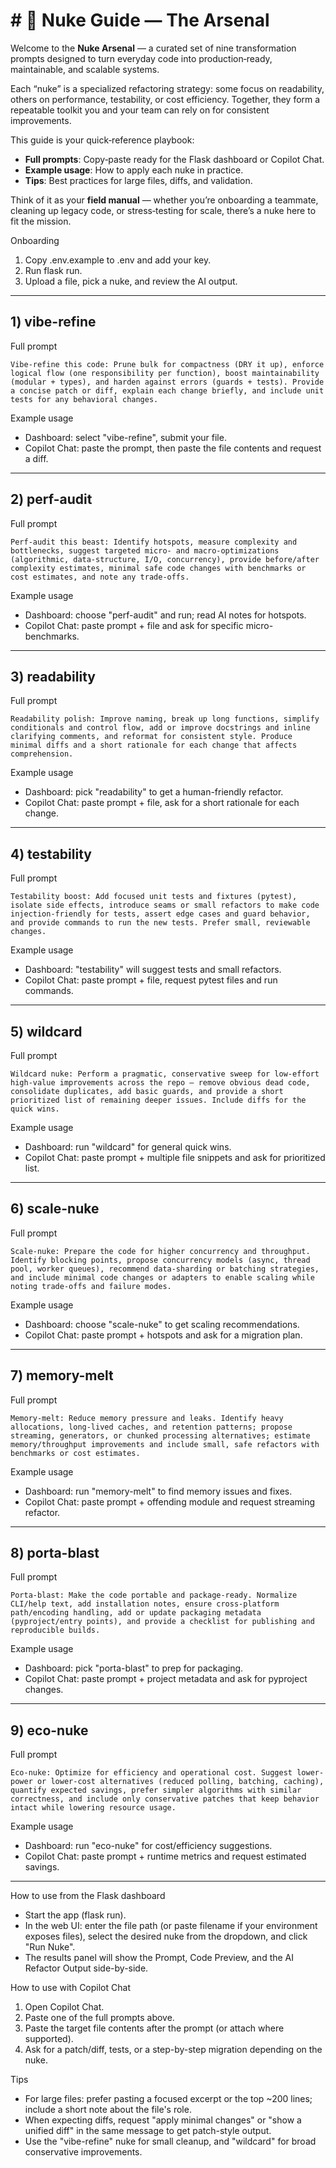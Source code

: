 # # 🧨 Nuke Guide — The Arsenal

Welcome to the **Nuke Arsenal** — a curated set of nine transformation prompts designed to turn everyday code into production‑ready, maintainable, and scalable systems.  

Each “nuke” is a specialized refactoring strategy: some focus on readability, others on performance, testability, or cost efficiency. Together, they form a repeatable toolkit you and your team can rely on for consistent improvements.  

This guide is your quick‑reference playbook:
- **Full prompts**: Copy‑paste ready for the Flask dashboard or Copilot Chat.  
- **Example usage**: How to apply each nuke in practice.  
- **Tips**: Best practices for large files, diffs, and validation.  

Think of it as your **field manual** — whether you’re onboarding a teammate, cleaning up legacy code, or stress‑testing for scale, there’s a nuke here to fit the mission.


Onboarding
1. Copy .env.example to .env and add your key.  
2. Run flask run.  
3. Upload a file, pick a nuke, and review the AI output.

---

## 1) vibe-refine
Full prompt
```
Vibe-refine this code: Prune bulk for compactness (DRY it up), enforce logical flow (one responsibility per function), boost maintainability (modular + types), and harden against errors (guards + tests). Provide a concise patch or diff, explain each change briefly, and include unit tests for any behavioral changes.
```
Example usage
- Dashboard: select "vibe-refine", submit your file.  
- Copilot Chat: paste the prompt, then paste the file contents and request a diff.

---

## 2) perf-audit
Full prompt
```
Perf-audit this beast: Identify hotspots, measure complexity and bottlenecks, suggest targeted micro- and macro-optimizations (algorithmic, data-structure, I/O, concurrency), provide before/after complexity estimates, minimal safe code changes with benchmarks or cost estimates, and note any trade-offs.
```
Example usage
- Dashboard: choose "perf-audit" and run; read AI notes for hotspots.  
- Copilot Chat: paste prompt + file and ask for specific micro-benchmarks.

---

## 3) readability
Full prompt
```
Readability polish: Improve naming, break up long functions, simplify conditionals and control flow, add or improve docstrings and inline clarifying comments, and reformat for consistent style. Produce minimal diffs and a short rationale for each change that affects comprehension.
```
Example usage
- Dashboard: pick "readability" to get a human-friendly refactor.  
- Copilot Chat: paste prompt + file, ask for a short rationale for each change.

---

## 4) testability
Full prompt
```
Testability boost: Add focused unit tests and fixtures (pytest), isolate side effects, introduce seams or small refactors to make code injection-friendly for tests, assert edge cases and guard behavior, and provide commands to run the new tests. Prefer small, reviewable changes.
```
Example usage
- Dashboard: "testability" will suggest tests and small refactors.  
- Copilot Chat: paste prompt + file, request pytest files and run commands.

---

## 5) wildcard
Full prompt
```
Wildcard nuke: Perform a pragmatic, conservative sweep for low-effort high-value improvements across the repo — remove obvious dead code, consolidate duplicates, add basic guards, and provide a short prioritized list of remaining deeper issues. Include diffs for the quick wins.
```
Example usage
- Dashboard: run "wildcard" for general quick wins.  
- Copilot Chat: paste prompt + multiple file snippets and ask for prioritized list.

---

## 6) scale-nuke
Full prompt
```
Scale-nuke: Prepare the code for higher concurrency and throughput. Identify blocking points, propose concurrency models (async, thread pool, worker queues), recommend data-sharding or batching strategies, and include minimal code changes or adapters to enable scaling while noting trade-offs and failure modes.
```
Example usage
- Dashboard: choose "scale-nuke" to get scaling recommendations.  
- Copilot Chat: paste prompt + hotspots and ask for a migration plan.

---

## 7) memory-melt
Full prompt
```
Memory-melt: Reduce memory pressure and leaks. Identify heavy allocations, long-lived caches, and retention patterns; propose streaming, generators, or chunked processing alternatives; estimate memory/throughput improvements and include small, safe refactors with benchmarks or cost estimates.
```
Example usage
- Dashboard: run "memory-melt" to find memory issues and fixes.  
- Copilot Chat: paste prompt + offending module and request streaming refactor.

---

## 8) porta-blast
Full prompt
```
Porta-blast: Make the code portable and package-ready. Normalize CLI/help text, add installation notes, ensure cross-platform path/encoding handling, add or update packaging metadata (pyproject/entry points), and provide a checklist for publishing and reproducible builds.
```
Example usage
- Dashboard: pick "porta-blast" to prep for packaging.  
- Copilot Chat: paste prompt + project metadata and ask for pyproject changes.

---

## 9) eco-nuke
Full prompt
```
Eco-nuke: Optimize for efficiency and operational cost. Suggest lower-power or lower-cost alternatives (reduced polling, batching, caching), quantify expected savings, prefer simpler algorithms with similar correctness, and include only conservative patches that keep behavior intact while lowering resource usage.
```
Example usage
- Dashboard: run "eco-nuke" for cost/efficiency suggestions.  
- Copilot Chat: paste prompt + runtime metrics and request estimated savings.

---

How to use from the Flask dashboard
- Start the app (flask run).  
- In the web UI: enter the file path (or paste filename if your environment exposes files), select the desired nuke from the dropdown, and click "Run Nuke".  
- The results panel will show the Prompt, Code Preview, and the AI Refactor Output side-by-side.

How to use with Copilot Chat
1. Open Copilot Chat.  
2. Paste one of the full prompts above.  
3. Paste the target file contents after the prompt (or attach where supported).  
4. Ask for a patch/diff, tests, or a step-by-step migration depending on the nuke.

Tips
- For large files: prefer pasting a focused excerpt or the top ~200 lines; include a short note about the file's role.  
- When expecting diffs, request "apply minimal changes" or "show a unified diff" in the same message to get patch-style output.  
- Use the "vibe-refine" nuke for small cleanup, and "wildcard" for broad conservative improvements.